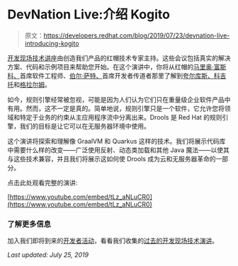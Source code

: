 # DevNation Live:介绍 Kogito

> 原文：<https://developers.redhat.com/blog/2019/07/23/devnation-live-introducing-kogito>

[开发现场技术讲座](https://developers.redhat.com/devnation/)由创造我们产品的红帽技术专家主持。这些会议包括真实的解决方案、代码和示例项目来帮助您开始。在这个演讲中，你将从红帽的[马里奥·富斯科、](https://developers.redhat.com/blog/author/mfusco/)首席软件工程师、[伯尔·萨特、](https://developers.redhat.com/node/204405/)首席开发者传道者那里了解到[夸尔库斯、](https://developers.redhat.com/courses/quarkus/)[科吉托](https://quarkus.io/guides/kogito-guide)和[格拉尔姆](https://www.graalvm.org/)。

如今，规则引擎经常被忽视，可能是因为人们认为它们只在重量级企业软件产品中有用。然而，这不一定是真的。简单地说，规则引擎只是一个软件，它允许您将领域和特定于业务的约束从主应用程序流中分离出来。Drools 是 Red Hat 的规则引擎，我们的目标是让它可以在无服务器环境中使用。

这个演讲将探索和理解像 GraalVM 和 Quarkus 这样的技术。我们将展示代码库中需要什么样的改变——广泛使用反射、动态类加载和其他 Java 魔法——以使其与这些技术兼容，并且我们将展示这如何使 Drools 成为云和无服务器革命的一部分。

点击此处观看完整的演讲:

[https://www.youtube.com/embed/tLz_aNLuCR0](https://www.youtube.com/embed/tLz_aNLuCR0)

### **了解更多信息**

加入我们即将到来的[开发者活动](https://developers.redhat.com/events/)，看看我们收集的[过去的开发现场技术演讲](https://developers.redhat.com/devnation/?page=0)。

*Last updated: July 25, 2019*